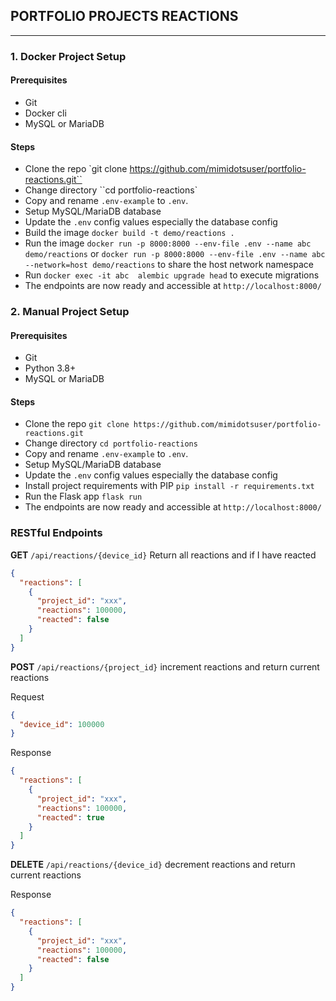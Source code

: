## PORTFOLIO PROJECTS REACTIONS

---

### 1. Docker Project Setup
#### Prerequisites
- Git
- Docker cli
- MySQL or MariaDB
#### Steps
- Clone the repo `git clone https://github.com/mimidotsuser/portfolio-reactions.git``
- Change directory ``cd portfolio-reactions`
- Copy and rename `.env-example` to `.env`.
- Setup MySQL/MariaDB database
- Update the `.env` config values especially the database config
- Build the image `docker build -t demo/reactions .`
- Run the image `docker run -p 8000:8000 --env-file .env --name abc demo/reactions`
  or `docker run -p 8000:8000 --env-file .env --name abc --network=host demo/reactions` to share the host network namespace
- Run `docker exec -it abc  alembic upgrade head` to execute migrations
- The endpoints are now ready and accessible at `http://localhost:8000/`

### 2. Manual Project Setup

#### Prerequisites
- Git
- Python 3.8+
- MySQL or MariaDB
#### Steps
- Clone the repo `git clone https://github.com/mimidotsuser/portfolio-reactions.git`
- Change directory `cd portfolio-reactions`
- Copy and rename `.env-example` to `.env`.
- Setup MySQL/MariaDB database
- Update the `.env` config values especially the database config
- Install project requirements with PIP `pip install -r requirements.txt`
- Run the Flask app `flask run`
- The endpoints are now ready and accessible at `http://localhost:8000/`

### RESTful Endpoints

**GET** `/api/reactions/{device_id}`
Return all reactions and if I have reacted

```json
{
  "reactions": [
    {
      "project_id": "xxx",
      "reactions": 100000,
      "reacted": false
    }
  ]
}
```

**POST** `/api/reactions/{project_id}`
increment reactions and return current reactions

Request

```json
{
  "device_id": 100000
}
```

Response

```json
{
  "reactions": [
    {
      "project_id": "xxx",
      "reactions": 100000,
      "reacted": true
    }
  ]
}
```

**DELETE** `/api/reactions/{device_id}`
decrement reactions and return current reactions

Response

```json
{
  "reactions": [
    {
      "project_id": "xxx",
      "reactions": 100000,
      "reacted": false
    }
  ]
}
```
